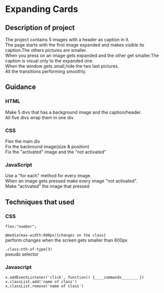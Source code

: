 # Expanding Cards	
## Description of project
The project contains 5 images with a header as caption in it.  
The page starts with the first image expanded and makes visible its caption.The others pictures are smaller.  
When you press on an image gets expanded and the other get smaller.The caption is visual only to the expanded one.  
When the window gets small,hide the two last pictures.  
All the transitions performing smoothly.  	

## Guidance
### HTML 
Make 5 divs that has a background image and the caption/header.  
All five divs wrap them in one div
### CSS 
Flex the main div  
Fix the backround image(size & position)  
Fix the "activated" image and the "not activated" 
### JavaScript 
Use a "for each" method for every image.  
When an image gets pressed make every image "not activated".  
Make "activated" the image that pressed			
				
## Techniques that used
### CSS
```flex:"number";```  
  
  
```@media(max-width:600px){changes on the class}```  
perform changes when the screen gets smaller than 600px  
  
  
```.class:nth-of-type(3)```    
pseudo selector 
					
### Javascript 
```x.addEventListener('click', function() {____commands_______ })```   
```x.classList.add('name of class')```    
```x.classList.remove('name of class')```
